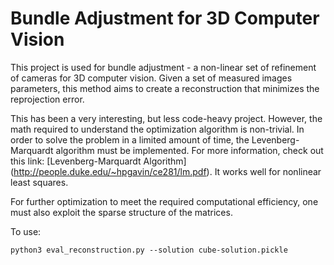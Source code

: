 # Bundle Adjustment for 3D Computer Vision

This project is used for bundle adjustment - a non-linear set of refinement of cameras for 3D computer vision. Given a set of measured images parameters, this method aims to create a reconstruction that minimizes the reprojection error.

This has been a very interesting, but less code-heavy project. However, the math required to understand the optimization algorithm is non-trivial. In order to solve the problem in a limited amount of time, the Levenberg-Marquardt algorithm must be implemented. For more information, check out this link: [Levenberg-Marquardt Algorithm] (http://people.duke.edu/~hpgavin/ce281/lm.pdf). It works well for nonlinear least squares. 

For further optimization to meet the required computational efficiency, one must also exploit the sparse structure of the matrices.

To use:
```
python3 eval_reconstruction.py --solution cube-solution.pickle
